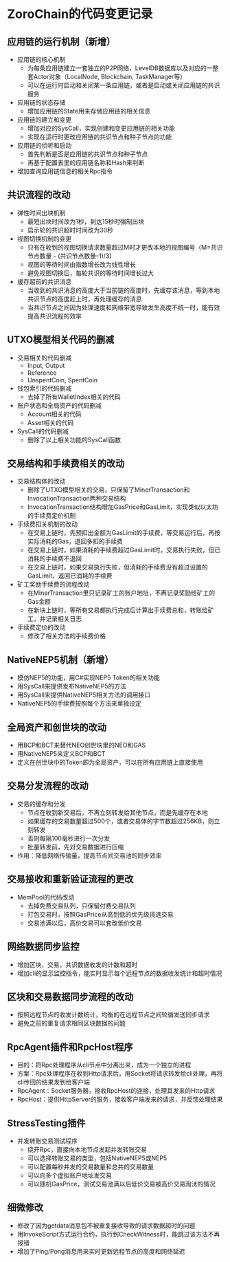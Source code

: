 # ZoroChain的代码变更记录

## 应用链的运行机制（新增）
* 应用链的核心机制
  * 为每条应用链建立一套独立的P2P网络，LevelDB数据库以及对应的一整套Actor对象（LocalNode, Blockchain, TaskManager等）
  * 可以在运行时启动和关闭某一条应用链，或者是启动或关闭应用链的共识服务  
* 应用链的状态存储
  * 增加应用链的State用来存储应用链的相关信息
* 应用链的建立和变更
  * 增加对应的SysCall，实现创建和变更应用链的相关功能
  * 实现在运行时更改应用链的共识节点和种子节点的功能
* 应用链的侦听和启动
  * 首先判断是否是应用链的共识节点和种子节点
  * 再基于配置表里的应用链名称和Hash来判断
* 增加查询应用链信息的相关Rpc指令

## 共识流程的改动
* 弹性时间出块机制
  * 最短出块时间改为1秒，到达15秒时强制出块
  * 启示轮的共识超时时间改为30秒
* 视图切换机制的变更
  * 只有在收到的视图切换请求数量超过M时才更改本地的视图编号（M=共识节点数量 - (共识节点数量-1)/3)
  * 视图的等待时间由指数增长改为线性增长
  * 避免视图切换后，每轮共识的等待时间增长过大
* 缓存超前的共识消息
  * 当收到的共识消息的高度大于当前链的高度时，先缓存该消息，等到本地共识节点的高度赶上时，再处理缓存的消息
  * 当共识节点之间因为处理速度和网络带宽导致发生高度不统一时，能有效提高共识流程的效率

## UTXO模型相关代码的删减
* 交易相关的代码删减
  * Input, Output
  * Reference
  * UnspentCoin, SpentCoin
* 钱包索引的代码删减
  * 去掉了所有WalletIndex相关的代码
* 账户状态和全局资产的代码删减
  * Account相关的代码
  * Asset相关的代码
* SysCall的代码删减
  * 删除了以上相关功能的SysCall函数  

## 交易结构和手续费相关的改动
* 交易结构体的改动
  * 删除了UTXO模型相关的交易，只保留了MinerTransaction和InvocationTransaction两种交易结构
  * InvocationTransaction结构增加GasPrice和GasLimit，实现类似以太坊的手续费定价机制
* 手续费扣关机制的改动
  * 在交易上链时，先预扣出金额为GasLimit的手续费，等交易运行后，再按实际消耗的Gas，退回多扣的手续费
  * 在交易上链时，如果消耗的手续费超过GasLimit时，交易执行失败，但已消耗的手续费不退回
  * 在交易上链时，如果交易执行失败，但消耗的手续费没有超过设置的GasLimit，返回已消耗的手续费
* 矿工奖励手续费的流程改动
  * 在MinerTransaction里只记录矿工的账户地址，不再记录奖励给矿工的Gas金额
  * 在新块上链时，等所有交易都执行完成后计算出手续费总和，转账给矿工，并记录相关日志
* 手续费定价的改动
  * 修改了相关方法的手续费价格

## NativeNEP5机制（新增）
* 模仿NEP5的功能，用C#实现NEP5 Token的相关功能
* 用SysCall来提供发布NativeNEP5的方法
* 用SysCall来提供NativeNEP5相关方法的调用接口
* NativeNEP5的手续费按照每个方法来单独设定

## 全局资产和创世块的改动
* 用BCP和BCT来替代NEO创世块里的NEO和GAS
* 用NativeNEP5来定义BCP和BCT
* 定义在创世块中的Token即为全局资产，可以在所有应用链上直接使用

## 交易分发流程的改动
* 交易的缓存和分发
  * 节点在收到新交易后，不再立刻转发给其他节点，而是先缓存在本地
  * 如果缓存的交易数量超过500个，或者交易体的字节数超过256KB，则立刻转发
  * 否则每隔100毫秒进行一次分发
  * 批量转发前，先对交易数据进行压缩
* 作用：降低网络传输量，提高节点间交易池的同步效率

## 交易接收和重新验证流程的更改
* MemPool的代码改动
  * 去掉免费交易队列，只保留付费交易队列
  * 打包交易时，按照GasPrice从高到低的优先级挑选交易
  * 交易池满以后，高价交易可以套改低价交易  

## 网络数据同步监控
* 增加区块，交易，共识数据收发的计数和超时
* 增加cli的显示监控指令，能实时显示每个远程节点的数据收发统计和超时情况

## 区块和交易数据同步流程的改动
* 按照远程节点的收发计数统计，均衡的在远程节点之间轮循发送同步请求
* 避免之前的重复请求相同区块数据的问题

## RpcAgent插件和RpcHost程序
* 目的：将Rpc处理程序从cli节点中分离出来，成为一个独立的进程
* 方案：Rpc处理程序在收到Http请求后，用Socket将请求转发给cli处理，再将cli传回的结果发到给客户端
* RpcAgent：Socket服务器，接收RpcHost的连接，处理其发来的Http请求
* RpcHost：提供HttpServer的服务，接收客户端发来的请求，并反馈处理结果

## StressTesting插件
* 并发转账交易测试程序
  * 绕开Rpc，直接向本地节点发起并发转账交易
  * 可以选择转账交易的类型，包括NativeNEP5或NEP5
  * 可以配置每秒并发的交易数量和总共的交易数量
  * 可以向多个虚拟账户地址发交易
  * 可以随机GasPrice，测试交易池满以后低价交易被高价交易淘汰的情况

## 细微修改
* 修改了因为getdata消息包不被重复接收导致的请求数据超时的问题
* 用InvokeScript方式运行合约，执行到CheckWitness时，能跳过该方法不再报错
* 增加了Ping/Pong消息用来实时更新远程节点的高度和网络延迟
